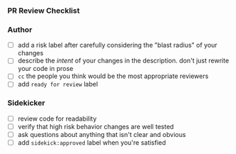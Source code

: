 ### PR Review Checklist
### Author

- [ ] add a risk label after carefully considering the "blast radius" of your changes
- [ ] describe the _intent_ of your changes in the description. don't just rewrite your code in prose
- [ ] `cc` the people you think would be the most appropriate reviewers
- [ ] add `ready for review` label

### Sidekicker

- [ ] review code for readability
- [ ] verify that high risk behavior changes are well tested
- [ ] ask questions about anything that isn't clear and obvious
- [ ] add `sidekick:approved` label when you're satisfied
